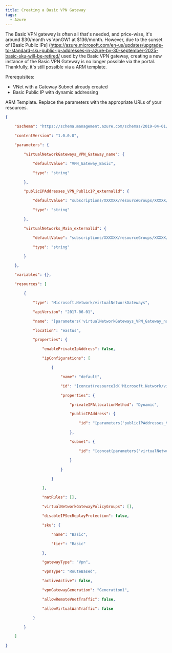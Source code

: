 ```yaml
---
title: Creating a Basic VPN Gateway
tags:
  - Azure
---
```

The Basic VPN gateway is often all that's needed, and price-wise, it's around $30/month vs VpnGW1 at $136/month. However, due to the sunset of [Basic Public IPs] (https://azure.microsoft.com/en-us/updates/upgrade-to-standard-sku-public-ip-addresses-in-azure-by-30-september-2025-basic-sku-will-be-retired/  used by the Basic VPN gateway, creating a new instance of the Basic VPN Gateway is no longer possible via the portal. Thankfully, it's still possible via a ARM template.

Prerequisites:
- VNet with a Gateway Subnet already created
- Basic Public IP with dynamic addressing

ARM Template. Replace the parameters with the appropriate URLs of your resources.

``` json
{

    "$schema": "https://schema.management.azure.com/schemas/2019-04-01/deploymentTemplate.json#",

    "contentVersion": "1.0.0.0",

    "parameters": {

        "virtualNetworkGateways_VPN_Gateway_name": {

            "defaultValue": "VPN_Gateway_Basic",

            "type": "string"

        },

        "publicIPAddresses_VPN_PublicIP_externalid": {

            "defaultValue": "subscriptions/XXXXXX/resourceGroups/XXXXX/providers/Microsoft.Network/publicIPAddresses/XXXXX",

            "type": "string"

        },

        "virtualNetworks_Main_externalid": {

            "defaultValue": "subscriptions/XXXXXX/resourceGroups/XXXXX/providers/Microsoft.Network/virtualNetworks/XXXXX",

            "type": "string"

        }

    },

    "variables": {},

    "resources": [

        {

            "type": "Microsoft.Network/virtualNetworkGateways",

            "apiVersion": "2017-06-01",

            "name": "[parameters('virtualNetworkGateways_VPN_Gateway_name')]",

            "location": "eastus",

            "properties": {

                "enablePrivateIpAddress": false,

                "ipConfigurations": [

                    {

                        "name": "default",

                        "id": "[concat(resourceId('Microsoft.Network/virtualNetworkGateways', parameters('virtualNetworkGateways_VPN_Gateway_name')), '/ipConfigurations/default')]",

                        "properties": {

                            "privateIPAllocationMethod": "Dynamic",

                            "publicIPAddress": {

                                "id": "[parameters('publicIPAddresses_VPN_PublicIP_externalid')]"

                            },

                            "subnet": {

                                "id": "[concat(parameters('virtualNetworks_Main_externalid'), '/subnets/GatewaySubnet')]"

                            }

                        }

                    }

                ],

                "natRules": [],

                "virtualNetworkGatewayPolicyGroups": [],

                "disableIPSecReplayProtection": false,

                "sku": {

                    "name": "Basic",

                    "tier": "Basic"

                },

                "gatewayType": "Vpn",

                "vpnType": "RouteBased",

                "activeActive": false,

                "vpnGatewayGeneration": "Generation1",

                "allowRemoteVnetTraffic": false,

                "allowVirtualWanTraffic": false

            }

        }

    ]

}
```